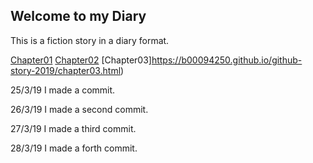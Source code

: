 ## Welcome to my Diary

This is a fiction story in a diary format.

[Chapter01](https://b00094250.github.io/github-story-2019/chapter01.html)
[Chapter02](https://b00094250.github.io/github-story-2019/chapter02.html)
[Chapter03]https://b00094250.github.io/github-story-2019/chapter03.html)


25/3/19 I made a commit.

26/3/19 I made a second commit.

27/3/19 I made a third commit.

28/3/19 I made a forth commit.


